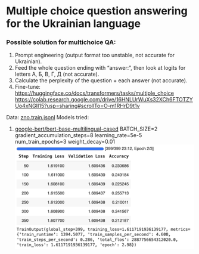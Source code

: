 # Multiple choice question answering for the Ukrainian language

### Possible solution for multichoice QA:
1. Prompt engineering (output format too unstable, not accurate for Ukrainian).
2. Feed the whole question ending with “answer:”, then look at logits for letters А, Б, В, Г, Д (not accurate).
3. Calculate the perplexity of the question + each answer (not accurate).
4. Fine-tune:
https://huggingface.co/docs/transformers/tasks/multiple_choice
https://colab.research.google.com/drive/16HNLUrWuXs32XCh6FTOTZYUo4xNGII15?usp=sharing#scrollTo=O-m1RHrD9t1v

Data: [zno.train.jsonl](unlp-2024-shared-task/data/zno.train.jsonl)
Models tried:
1. [google-bert/bert-base-multilingual-cased](https://huggingface.co/google-bert/bert-base-multilingual-cased)
BATCH_SIZE=2
gradient_accumulation_steps=8
learning_rate=5e-5
num_train_epochs=3
weight_decay=0.01
![model_res_1](images/model_res_1.png)
